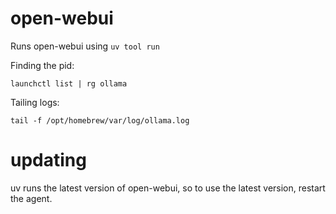 # open-webui

Runs open-webui using `uv tool run`

Finding the pid:

```
launchctl list | rg ollama
```

Tailing logs:

```
tail -f /opt/homebrew/var/log/ollama.log
```

# updating

uv runs the latest version of open-webui, so to use the latest version,
restart the agent.
